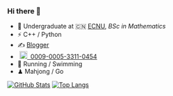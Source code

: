 ### Hi there 👋

- 🍻 Undergraduate at 🇨🇳 [ECNU](https://www.ecnu.edu.cn), _BSc in Mathematics_
- ⚡ C++ / Python
- ✍️ [Blogger](https://blog.dishangti.com/)
- &nbsp;<img alt="ORCID logo" src="https://info.orcid.org/wp-content/uploads/2019/11/orcid_16x16.png" width="18" height="18" /><a href="https://orcid.org/0009-0005-3311-0454">&nbsp;&nbsp;0009-0005-3311-0454</a>
- 🏃 Running / Swimming
- ♟ Mahjong / Go

[![GitHub Stats](https://github-readme-stats.vercel.app/api?username=dishangti&show_icons=true&theme=tokyonight)]() [![Top Langs](https://github-readme-stats.vercel.app/api/top-langs/?username=dishangti&layout=compact&theme=tokyonight)](https://github.com/dishangti/github-readme-stats)

